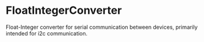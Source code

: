# FloatIntegerConverter
Float-Integer converter for serial communication between devices, primarily intended for i2c communication.
